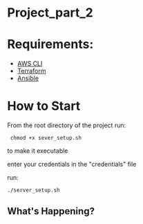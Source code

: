 # Project_part_2
[comment]: <> (https://markdown-it.github.io/)
# Requirements:
+ [AWS CLI](https://aws.amazon.com/cli/)
+ [Terraform](https://developer.hashicorp.com/terraform/tutorials/aws-get-started/install-cli)
+ [Ansible](https://docs.ansible.com/ansible/latest/installation_guide/intro_installation.html)

# How to Start

From the root directory of the project
run: 

     chmod +x sever_setup.sh 
to make it executable

enter your credentials in the "credentials" file

run:

    ./server_setup.sh

## What's Happening?


